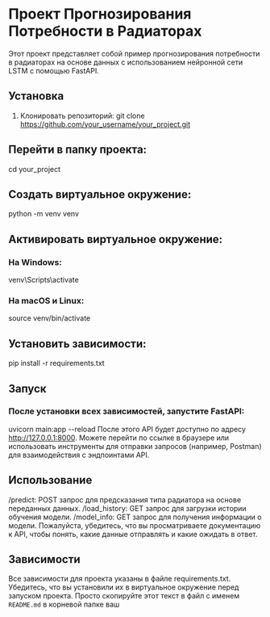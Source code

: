 # Проект Прогнозирования Потребности в Радиаторах

Этот проект представляет собой пример прогнозирования потребности в радиаторах на основе данных с использованием нейронной сети LSTM с помощью FastAPI.

## Установка

1. Клонировать репозиторий:
git clone https://github.com/your_username/your_project.git

## Перейти в папку проекта:
cd your_project

## Создать виртуальное окружение:
python -m venv venv

## Активировать виртуальное окружение:
### На Windows:
venv\Scripts\activate

### На macOS и Linux:
source venv/bin/activate

## Установить зависимости:
pip install -r requirements.txt

## Запуск
### После установки всех зависимостей, запустите FastAPI:
uvicorn main:app --reload
После этого API будет доступно по адресу http://127.0.0.1:8000. Можете перейти по ссылке в браузере или использовать инструменты для отправки запросов (например, Postman) для взаимодействия с эндпоинтами API.

## Использование
/predict: POST запрос для предсказания типа радиатора на основе переданных данных.
/load_history: GET запрос для загрузки истории обучения модели.
/model_info: GET запрос для получения информации о модели.
Пожалуйста, убедитесь, что вы просматриваете документацию к API, чтобы понять, какие данные отправлять и какие ожидать в ответ.

## Зависимости
Все зависимости для проекта указаны в файле requirements.txt. Убедитесь, что вы установили их в виртуальное окружение перед запуском проекта.
Просто скопируйте этот текст в файл с именем `README.md` в корневой папке ваш